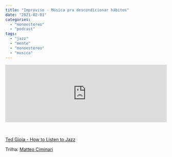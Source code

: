 ```yaml
---
title: "Improviso - Música pra descondicionar hábitos"
date: "2021-02-01"
categories: 
  - "monoestereo"
  - "podcast"
tags: 
  - "jazz"
  - "mente"
  - "monoestereo"
  - "musica"
---
```


<iframe style="width: 100%; height: 180px;" src="https://anchor.fm/monoestereo/embed/episodes/Improviso---Msica-pra-descondicionar-hbitos-eppark" width="100%" height="180px" frameborder="0" scrolling="no"></iframe>

 

[Ted Gioia - How to Listen to Jazz](https://www.amazon.com/How-Listen-Jazz-Ted-Gioia/dp/0465060897)

Trilha: [Matteo Ciminari](https://matteociminari.bandcamp.com/album/fried-hippocampus)
